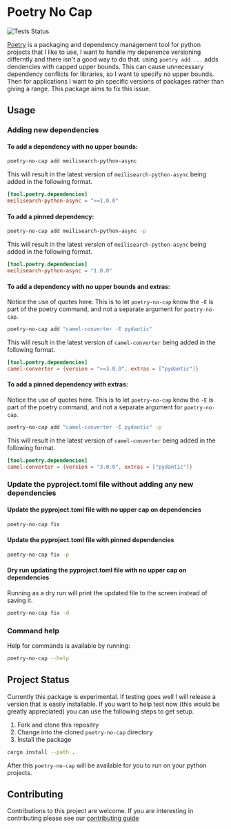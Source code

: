 # Poetry No Cap

![Tests Status](https://github.com/sanders41/poetry-no-cap/workflows/Testing/badge.svg?branch=main&event=push)

[Poetry](https://github.com/python-poetry/poetry) is a packaging and dependency management tool for
python projects that I like to use, I want to handle my depenence versioning differntly and there
isn't a good way to do that. using `poetry add ...` adds dendencies with capped upper bounds. This
can cause unnecessary dependency conflicts for libraries, so I want to specify no upper bounds. Then
for applications I want to pin specific versions of packages rather than giving a range. This package
aims to fix this issue.

## Usage

### Adding new dependencies

#### To add a dependency with no upper bounds:

```sh
poetry-no-cap add meilisearch-python-async
```

This will result in the latest version of `meilisearch-python-async` being added in the following
format.

```toml
[tool.poetry.dependencies]
meilisearch-python-async = ">=1.0.0"
```

#### To add a pinned dependency:

```sh
poetry-no-cap add meilisearch-python-async -p
```

This will result in the latest version of `meilisearch-python-async` being added in the following
format.

```toml
[tool.poetry.dependencies]
meilisearch-python-async = "1.0.0"
```

#### To add a dependency with no upper bounds and extras:

Notice the use of quotes here. This is to let `poetry-no-cap` know the `-E` is part of the poetry
command, and not a separate argument for `poetry-no-cap`.

```sh
poetry-no-cap add "camel-converter -E pydantic"
```

This will result in the latest version of `camel-converter` being added in the following
format.

```toml
[tool.poetry.dependencies]
camel-converter = {version = ">=3.0.0", extras = ["pydantic"]}
```

#### To add a pinned dependency with extras:

Notice the use of quotes here. This is to let `poetry-no-cap` know the `-E` is part of the poetry
command, and not a separate argument for `poetry-no-cap`.

```sh
poetry-no-cap add "camel-converter -E pydantic" -p
```

This will result in the latest version of `camel-converter` being added in the following
format.

```toml
[tool.poetry.dependencies]
camel-converter = {version = "3.0.0", extras = ["pydantic"]}
```

### Update the pyproject.toml file without adding any new dependencies

#### Update the pyproject.toml file with no upper cap on dependencies

```sh
poetry-no-cap fix
```

#### Update the pyproject.toml file with pinned dependencies

```sh
poetry-no-cap fix -p
```

#### Dry run updating the pyproject.toml file with no upper cap on dependencies

Running as a dry run will print the updated file to the screen instead of saving it.

```sh
poetry-no-cap fix -d
```

### Command help

Help for commands is available by running:

```sh
poetry-no-cap --help
```

## Project Status

Currently this package is experimental. If testing goes well I will release a version that is easily
installable. If you want to help test now (this would be greatly appreciated) you can use the
following steps to get setup.

1. Fork and clone this repositry
1. Change into the cloned `poetry-no-cap` directory
1. Install the package

  ```sh
  cargo install --path .
  ```

After this `poetry-no-cap` will be available for you to run on your python projects.

## Contributing

Contributions to this project are welcome. If you are interesting in contributing please see our [contributing guide](CONTRIBUTING.md)
